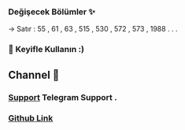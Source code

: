 ### Değişecek Bölümler ✨

-> Satır : 55 , 61 , 63 , 515 , 530 , 572 , 573 , 1988 . . .

### 💭 Keyifle Kullanın :)

## Channel 🎲
### [Support](https://t.me/StarBotKanal) Telegram Support .
### [Github Link](https://github.com/MehmetAtes21)
